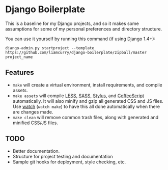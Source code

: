 # Django Boilerplate

This is a baseline for my Django projects, and so it makes some assumptions for
some of my personal preferences and directory structure.

You can use it yourself by running this command (if using Django 1.4+):

```
django-admin.py startproject --template https://github.com/liamcurry/django-boilerplate/zipball/master project_name
```

## Features

* `make` will create a virtual environment, install requirements, and compile
  assets.
* `make assets` will compile [LESS](http://lesscss.org/), [SASS](http://sass-lang.com/),
  [Stylus](http://learnboost.github.com/stylus/), and
  [CoffeeScript](http://coffeescript.org/) automatically. It will also minify and
  gzip all generated CSS and JS files. Use
  [watch](https://github.com/visionmedia/watch) (`watch make`) to have this all done
  automatically when there are changes made.
* `make clean` will remove common trash files, along with generated and minified
  CSS/JS files.

## TODO

* Better documentation.
* Structure for project testing and documentation
* Sample git hooks for deployment, style checking, etc.
